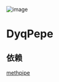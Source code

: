 
![image](https://github.com/hcyvan/DyqPipe/master/res/logo.png)

# DyqPepe

## 依赖



[methpipe](https://github.com/smithlabcode/methpipe)